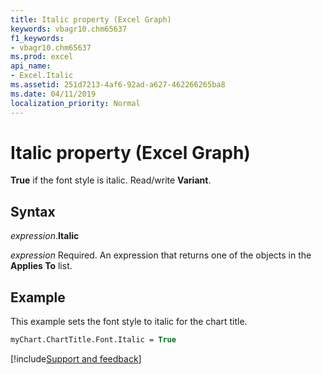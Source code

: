 ```yaml
---
title: Italic property (Excel Graph)
keywords: vbagr10.chm65637
f1_keywords:
- vbagr10.chm65637
ms.prod: excel
api_name:
- Excel.Italic
ms.assetid: 251d7213-4af6-92ad-a627-462266265ba8
ms.date: 04/11/2019
localization_priority: Normal
---
```



# Italic property (Excel Graph)

**True** if the font style is italic. Read/write **Variant**.

## Syntax

_expression_.**Italic**

_expression_ Required. An expression that returns one of the objects in the **Applies To** list.


## Example

This example sets the font style to italic for the chart title.


```vb
myChart.ChartTitle.Font.Italic = True
```

[!include[Support and feedback](~/includes/feedback-boilerplate.md)]